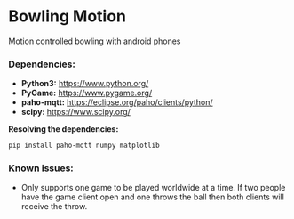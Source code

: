 # Bowling Motion

Motion controlled bowling with android phones

### Dependencies:
* **Python3:** https://www.python.org/
* **PyGame:** https://www.pygame.org/
* **paho-mqtt:** https://eclipse.org/paho/clients/python/
* **scipy:** https://www.scipy.org/

**Resolving the dependencies:**
```bash
pip install paho-mqtt numpy matplotlib
```

### Known issues:
* Only supports one game to be played worldwide at a time. If two people have the game client open and one throws the ball then both clients will receive the throw.